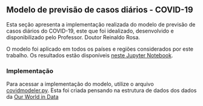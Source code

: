 ## Modelo de previsão de casos diários - COVID-19

Esta seção apresenta a implementação realizada do modelo de previsão de casos diários do COVID-19, este que foi idealizado, desenvolvido e disponibilizado pelo Professor. Doutor Reinaldo Rosa.

O modelo foi aplicado em todos os países e regiões considerados por este trabalho. Os resultados estão disponíveis [neste Jupyter Notebook](modelo.ipynb).

### Implementação

Para acessar a implementação do modelo, utilize o arquivo [covidmodeler.py](covidmodeler.py). Esta foi criada pensando na estrutura de dados dos dados da [Our World in Data](https://ourworldindata.org/)
